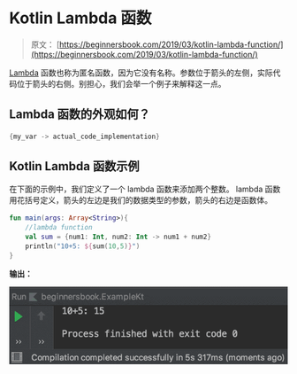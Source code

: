 # Kotlin Lambda 函数

> 原文： [https://beginnersbook.com/2019/03/kotlin-lambda-function/](https://beginnersbook.com/2019/03/kotlin-lambda-function/)

[Lambda](https://beginnersbook.com/2017/10/java-lambda-expressions-tutorial-with-examples/) 函数也称为匿名函数，因为它没有名称。参数位于箭头的左侧，实际代码位于箭头的右侧。别担心，我们会举一个例子来解释这一点。

## Lambda 函数的外观如何？

```kotlin
{my_var -> actual_code_implementation}
```

## Kotlin Lambda 函数示例

在下面的示例中，我们定义了一个 lambda 函数来添加两个整数。 lambda 函数用花括号定义，箭头的左边是我们的数据类型的参数，箭头的右边是函数体。

```kotlin
fun main(args: Array<String>){
    //lambda function
    val sum = {num1: Int, num2: Int -> num1 + num2}
    println("10+5: ${sum(10,5)}")
}
```

**输出：**

![Kotlin Lambda function](img/8d217743bf9b0d07694358e6b81fb0a3.jpg)